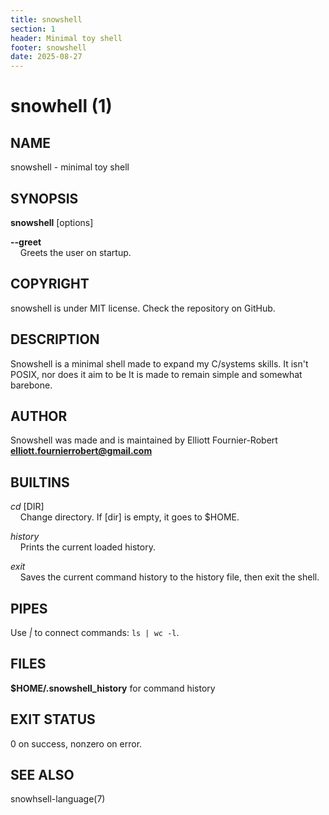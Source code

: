 ```yaml
---
title: snowshell
section: 1
header: Minimal toy shell
footer: snowshell
date: 2025-08-27
---
```


# snowhell (1)

## NAME
snowshell - minimal toy shell

## SYNOPSIS
**snowshell** [options]

**\--greet**\
&nbsp;&nbsp;&nbsp;&nbsp;Greets the user on startup.

## COPYRIGHT
snowshell is under MIT license. Check the repository on GitHub.

## DESCRIPTION
Snowshell is a minimal shell made to expand my C/systems skills. It isn't POSIX, nor does it aim to be It is made to remain simple and somewhat barebone.

## AUTHOR
Snowshell was made and is maintained by Elliott Fournier-Robert **<elliott.fournierrobert@gmail.com>**

## BUILTINS
*cd* [DIR]\
&nbsp;&nbsp;&nbsp;&nbsp;Change directory. If [dir] is empty, it goes to $HOME.

*history*\
&nbsp;&nbsp;&nbsp;&nbsp;Prints the current loaded history.

*exit*\
&nbsp;&nbsp;&nbsp;&nbsp;Saves the current command history to the history file, then exit the shell.

## PIPES
Use *|* to connect commands: ```ls | wc -l```.

## FILES
**$HOME/.snowshell_history** for command history

## EXIT STATUS
0 on success, nonzero on error.

## SEE ALSO
snowhsell-language(7)